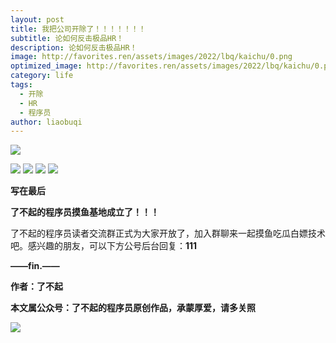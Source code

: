 ```yaml
---
layout: post
title: 我把公司开除了！！！！！！！
subtitle: 论如何反击极品HR！
description: 论如何反击极品HR！
image: http://favorites.ren/assets/images/2022/lbq/kaichu/0.png
optimized_image: http://favorites.ren/assets/images/2022/lbq/kaichu/0.png
category: life
tags:
  - 开除
  - HR
  - 程序员
author: liaobuqi
---
```



![](http://favorites.ren/assets/images/2021/cartoon/bianbie/640.jpeg)

![](http://favorites.ren/assets/images/2022/lbq/kaichu/1.jpg)
![](http://favorites.ren/assets/images/2022/lbq/kaichu/2.jpg)
![](http://favorites.ren/assets/images/2022/lbq/kaichu/3.jpg)
![](http://favorites.ren/assets/images/2022/lbq/kaichu/4.jpg)


**写在最后**

**了不起的程序员摸鱼基地成立了！！！**

了不起的程序员读者交流群正式为大家开放了，加入群聊来一起摸鱼吃瓜白嫖技术吧。感兴趣的朋友，可以下方公号后台回复：**111**

**——fin.——**

**作者：了不起**

**本文属公众号：了不起的程序员原创作品，承蒙厚爱，请多关照**

![](http://favorites.ren/assets/images/2021/lbq/tuodan/640.gif)